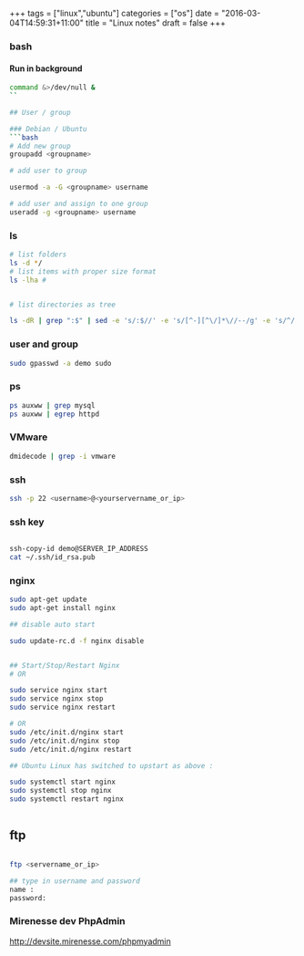 +++
tags =  ["linux","ubuntu"]
categories = ["os"]
date = "2016-03-04T14:59:31+11:00"
title = "Linux notes"
draft = false
+++

### bash

#### Run in background
```bash
command &>/dev/null &
``

## User / group

### Debian / Ubuntu
```bash
# Add new group 
groupadd <groupname>

# add user to group

usermod -a -G <groupname> username

# add user and assign to one group
useradd -g <groupname> username

```

### ls 

```bash
# list folders
ls -d */
# list items with proper size format 
ls -lha # 


# list directories as tree

ls -dR | grep ":$" | sed -e 's/:$//' -e 's/[^-][^\/]*\//--/g' -e 's/^/   /' -e 's/-/|/'

```

### user and group

```bash
sudo gpasswd -a demo sudo

```


### ps 

```bash
ps auxww | grep mysql
ps auxww | egrep httpd
```

### VMware

```bash
dmidecode | grep -i vmware
```




### ssh

```bash
ssh -p 22 <username>@<yourservername_or_ip>
```


### ssh key

```bash

ssh-copy-id demo@SERVER_IP_ADDRESS
cat ~/.ssh/id_rsa.pub

```

### nginx

```bash
sudo apt-get update
sudo apt-get install nginx

## disable auto start

sudo update-rc.d -f nginx disable


## Start/Stop/Restart Nginx
# OR

sudo service nginx start
sudo service nginx stop
sudo service nginx restart

# OR 
sudo /etc/init.d/nginx start
sudo /etc/init.d/nginx stop
sudo /etc/init.d/nginx restart

## Ubuntu Linux has switched to upstart as above :

sudo systemctl start nginx 
sudo systemctl stop nginx 
sudo systemctl restart nginx



```

## ftp

```bash

ftp <servername_or_ip>

## type in username and password
name :
password:

```


### Mirenesse dev PhpAdmin

http://devsite.mirenesse.com/phpmyadmin

